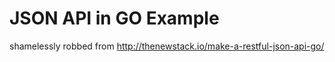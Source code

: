 # JSON API in GO Example

shamelessly robbed from http://thenewstack.io/make-a-restful-json-api-go/
